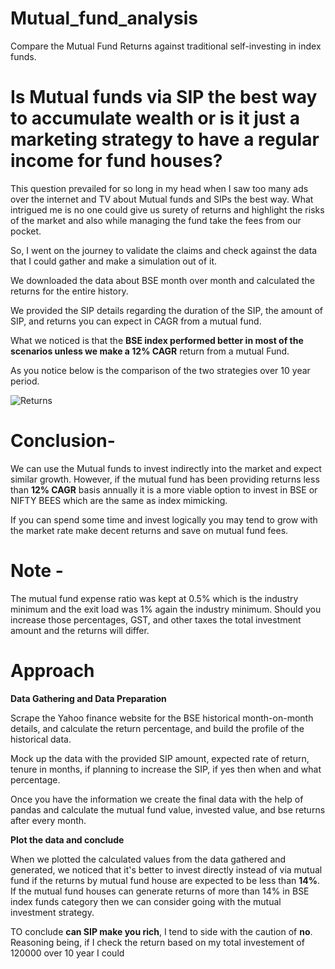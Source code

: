 # Mutual_fund_analysis
Compare the Mutual Fund Returns against traditional self-investing in index funds. 

# Is Mutual funds via SIP the best way to accumulate wealth or is it just a marketing strategy to have a regular income for fund houses?

This question prevailed for so long in my head when I saw too many ads over the internet and TV about Mutual funds and SIPs the best way. 
What intrigued me is no one could give us surety of returns and highlight the risks of the market and also while managing the fund take the fees from our pocket. 

So, I went on the journey to validate the claims and check against the data that I could gather and make a simulation out of it.

We downloaded the data about BSE month over month and calculated the returns for the entire history. 

We provided the SIP details regarding the duration of the SIP, the amount of SIP, and returns you can expect in CAGR from a mutual fund. 

What we noticed is that the **BSE index performed better in most of the scenarios unless we make a 12% CAGR** return from a mutual Fund. 

As you notice below is the comparison of the two strategies over 10 year period.

![Returns](https://github.com/user-attachments/assets/6ba05018-c277-47f0-9394-18691c77d262)

# Conclusion-

We can use the Mutual funds to invest indirectly into the market and expect similar growth. However, if the mutual fund has been providing returns less than **12% CAGR** basis annually it is a more viable option to invest in BSE or NIFTY BEES which are the same as index mimicking.

If you can spend some time and invest logically you may tend to grow with the market rate make decent returns and save on mutual fund fees. 

# Note - 
The mutual fund expense ratio was kept at 0.5% which is the industry minimum and the exit load was 1% again the industry minimum. 
Should you increase those percentages, GST, and other taxes the total investment amount and the returns will differ. 


# Approach 

**Data Gathering and Data Preparation**

Scrape the Yahoo finance website for the BSE historical month-on-month details, and calculate the return percentage, and build the profile of the historical data. 

Mock up the data with the provided SIP amount, expected rate of return, tenure in months, if planning to increase the SIP, if yes then when and what percentage. 

Once you have the information we create the final data with the help of pandas and calculate the mutual fund value, invested value, and bse returns after every month. 

**Plot the data and conclude**

When we plotted the calculated values from the data gathered and generated, we noticed that it's better to invest directly instead of via mutual fund if the returns by mutual fund house are expected to be less than **14%**. If the mutual fund houses can generate returns of more than 14% in BSE index funds category then we can consider going with the mutual investment strategy. 


TO conclude **can SIP make you rich**, I tend to side with the caution of **no**. Reasoning being, if I check the return based on my total investement of 120000 over 10 year I could 



